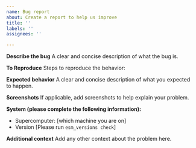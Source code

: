 ```yaml
---
name: Bug report
about: Create a report to help us improve
title: ''
labels: ''
assignees: ''

---
```


**Describe the bug**
A clear and concise description of what the bug is.

**To Reproduce**
Steps to reproduce the behavior:

**Expected behavior**
A clear and concise description of what you expected to happen.

**Screenshots**
If applicable, add screenshots to help explain your problem.

**System (please complete the following information):**
 - Supercomputer: [which machine you are on]
 - Version [Please run `esm_versions check`]


**Additional context**
Add any other context about the problem here.
